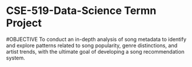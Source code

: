 # CSE-519-Data-Science Termn Project

#OBJECTIVE
To conduct an in-depth analysis of song metadata to identify and explore patterns related to song popularity, genre distinctions, and artist trends, with the ultimate goal of developing a song recommendation system.
